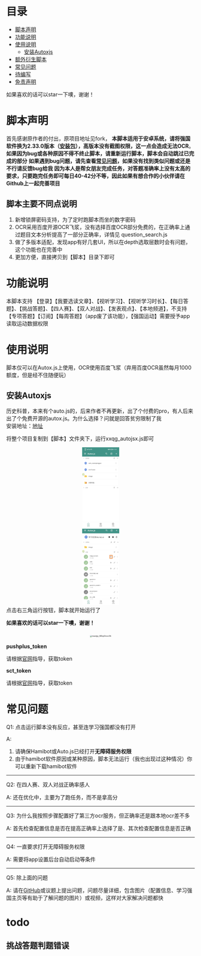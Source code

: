 
# 目录

- [脚本声明](#脚本声明)
- [功能说明](#功能说明)
- [使用说明](#使用说明)
  - [安装Autoxjs](##安装Autoxjs)
- [额外衍生脚本](#额外衍生脚本)
- [常见问题](#常见问题)
- [待编写](#待编写)
- [免责声明](#免责声明)

<!-- /code_chunk_output -->



如果喜欢的话可以star一下噢，谢谢！

# 脚本声明
首先感谢原作者的付出，原项目地址见fork，
**本脚本适用于安卓系统，请将强国软件换为2.33.0版本（[安装包](https://github.com/dundunnp/auto_xuexiqiangguo/blob/version-15.6/%E5%AE%89%E8%A3%85%E5%8C%85/v2.33.0)），高版本没有截图权限，这一点会造成无法OCR**。**如果因为bug或各种原因不得不终止脚本，请重新运行脚本，脚本会自动跳过已完成的部分**
**如果遇到bug问题，请先查看[常见问题](#常见问题)，如果没有找到类似问题或还是不行请反馈bug给我**
**因为本人是帮女朋友完成任务，对答题准确率上没有太高的要求，只要跑完任务即可每日40-42分不等，因此如果有想合作的小伙伴请在Github上一起完善项目**

## 脚本主要不同点说明
1. 新增锁屏密码支持，为了定时跑脚本而坐的数字密码
2. OCR采用百度开源OCR飞浆，没有选择百度OCR部分免费的，在正确率上通过题目文本分析提高了一部分正确率，详情见 question_search.js
3. 做了多版本适配，发现app有好几套UI，所以在depth选取层数时会有问题，这个功能也在完善中
4. 更加方便，直接拷贝到【脚本】目录下即可

# 功能说明
本脚本支持 【登录】【我要选读文章】、【视听学习】、【视听学习时长】、【每日答题】、【挑战答题】、【四人赛】、【双人对战】、【发表观点】、【本地频道】，不支持【专项答题】【订阅】【每周答题】（app废了该功能），【强国运动】需要授予app读取运动数据权限


# 使用说明

脚本仅可以在Autox.js上使用，OCR使用百度飞浆（弃用百度OCR虽然每月1000额度，但是经不住随便玩）

## 安装Autoxjs
历史科普，本来有个auto.js的，后来作者不再更新，出了个付费的pro，有人后来出了个免费开源的autox.js。为什么选择？问就是回答贫穷限制了我<br/>
安装地址：[地址](https://github.com/kkevsekk1/AutoX/releases/)

将整个项目复制到【脚本】文件夹下，运行xxqg_autojsx.js即可
<div align=center>
<img src="https://raw.githubusercontent.com/songjiang951130/auto_xuexiqiangguo/master/image/unzip_index.jpg" width="300px" style="zoom:33%;" />
</div>
<div align=center>
<img src="https://raw.githubusercontent.com/songjiang951130/auto_xuexiqiangguo/master/image/index.jpg" width="300px" style="zoom:33%;" />
</div>
点击右三角运行按钮，脚本就开始运行了



**如果喜欢的话可以star一下噢，谢谢！**
<div align=center>
<img src="https://s3.bmp.ovh/imgs/2022/01/2fc8345bdc719323.png" alt="msedge_WRzp0mov3N"  width="300px" style="zoom:33%;" />
</div>

**pushplus_token**

请根据[官网](http://www.pushplus.plus/)指导，获取token

**sct_token**

请根据[官网](https://sc.ftqq.com/?c=wechat&a=bind)指导，获取token


# 常见问题

Q1: 点击运行脚本没有反应，甚至连学习强国都没有打开

A: 
1. 请确保Hamibot或Auto.js已经打开**无障碍服务权限**
2. 由于hamibot软件原因或某种原因，脚本无法运行（我也出现过这种情况）你可以重新下载hamibot软件

***

Q2: 在四人赛、双人对战正确率感人

A: 还在优化中，主要为了跑任务，而不是拿高分

***
Q3: 为什么我按照步骤配置好了第三方ocr服务，但正确率还是跟本地ocr差不多

A: 首先检查配置信息是否在提高正确率上选择了是、其次检查配置信息是否正确

***
Q4: 一直要求打开无障碍服务权限

A: 需要将app设置后台自动启动等条件

***
Q5: 除上面的问题

A: 请在[GitHub](https://github.com/songjiang951130/hamibot-auto_xuexiqiangguo/issues)或议题上提出问题，问题尽量详细，包含图片（配置信息、学习强国主页等有助于了解问题的图片）或视频，这样对大家解决问题都快


# todo
## 挑战答题判题错误

